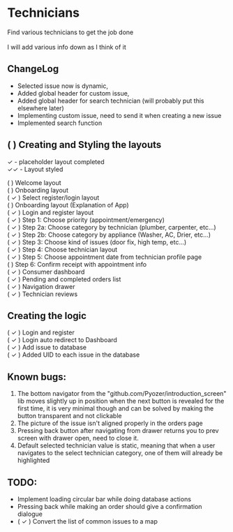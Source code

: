 # Technicians

Find various technicians to get the job done<br />
<br />
I will add various info down as I think of it<br />

## ChangeLog

- Selected issue now is dynamic,
- Added global header for custom issue,
- Added global header for search technician (will probably put this elsewhere later)
- Implementing custom issue, need to send it when creating a new issue
- Implemented search function

## (  ) Creating and Styling the layouts

✓ - placeholder layout completed<br />
✓✓ - Layout styled<br />

(  ) Welcome layout<br />
   (  ) Onboarding layout<br />
   ( ✓ ) Select register/login layout<br />
(   ) Onboarding layout (Explanation of App)<br />
( ✓ ) Login and register layout<br />
( ✓ ) Step 1: Choose priority (appointment/emergency)<br />
( ✓ ) Step 2a: Choose category by technician (plumber, carpenter, etc...)<br />
( ✓ ) Step 2b: Choose category by appliance (Washer, AC, Drier, etc...)<br />
( ✓ ) Step 3: Choose kind of issues (door fix, high temp, etc...)<br />
( ✓ ) Step 4: Choose technician layout<br />
( ✓ ) Step 5: Choose appointment date from technician profile page<br />
(  ) Step 6: Confirm receipt with appointment info<br />
( ✓ ) Consumer dashboard<br />
( ✓ ) Pending and completed orders list<br />
( ✓ ) Navigation drawer<br />
( ✓ ) Technician reviews<br />

## Creating the logic

( ✓ ) Login and register<br />
( ✓ ) Login auto redirect to Dashboard<br />
( ✓ ) Add issue to database<br />
( ✓ ) Added UID to each issue in the database<br />

[comment]: <> (## Features to implement:)

[comment]: <> (1. Ability for technician to choose if they can serve emergencies or not<br />)

[comment]: <> (2. Technician setup profile will include<br />)

[comment]: <> (   a. Selecting category<br />)

[comment]: <> (   b. Selecting availability for emergencies<br />)

[comment]: <> (   c. Selecting charge rate<br />)

[comment]: <> (   d. How much time average per job<br />)

[comment]: <> (   e. Contact info<br />)

[comment]: <> (3. Auto-booking system for technician to prevent conflicts<br />)

[comment]: <> (4. Confirm identity of technician using national ID<br />)

[comment]: <> (5. Online and physical payment available<br />)

[comment]: <> (6. Technician profile page will contain previous work photos and reviews,this is the )

[comment]: <> (same page that the consumer will be able to book an appointment from.<br />)

[comment]: <> (7. NO CHAT SYSTEM<br />)

## Known bugs:

1. The bottom navigator from the "github.com/Pyozer/introduction_screen" lib moves slightly up in
position when the next button is revealed for the first time, it is very minimal though and can be
solved by making the button transparent and not clickable
2. The picture of the issue isn't aligned properly in the orders page
3. Pressing back button after navigating from drawer returns you to prev screen with drawer open, 
need to close it.
4. Default selected technician value is static, meaning that when a user navigates to the select
technician category, one of them will already be highlighted

[comment]: <> (## New things I learned:)

## TODO:

- Implement loading circular bar while doing database actions
- Pressing back while making an order should give a confirmation dialogue
- ( ✓ ) Convert the list of common issues to a map

